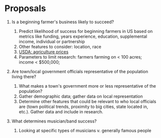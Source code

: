 # Proposals

1. Is a beginning farmer's business likely to succeed?
    1. Predict likelihood of success for beginning farmers in US based on metrics like funding, years experience, education, supplemental income, individual or partnership
    2. Other features to consider: location, race
    3. [USDA: agriculture prices](https://usda.library.cornell.edu/concern/publications/c821gj76b?locale=en)
    4. Parameters to limit research: farmers farming on < 100 acres; income < $500,000; 

2. Are town/local government officials representative of the population living there?
    1. What makes a town's government more or less representative of the population?
    2. Gather demographic data; gather data on local representation
    3. Determine other features that could be relevant to who local officials are (town political trends, proximity to big cities, state located in, etc.). Gather data and include in research. 

3. What determines musician/band success?
    1. Looking at specific types of musicians v. generally famous people
